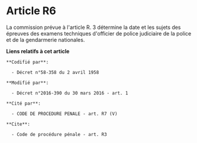 # Article R6

La commission prévue à l'article R. 3 détermine la date et les sujets des épreuves des examens techniques d'officier de
police judiciaire de la police et de la gendarmerie nationales.

**Liens relatifs à cet article**

	**Codifié par**:

	  - Décret n°58-358 du 2 avril 1958

	**Modifié par**:

	  - Décret n°2016-390 du 30 mars 2016 - art. 1

	**Cité par**:

	  - CODE DE PROCEDURE PENALE - art. R7 (V)

	**Cite**:

	  - Code de procédure pénale - art. R3
